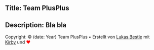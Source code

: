 Title: Team PlusPlus
----
Description: Bla bla
----
Copyright: © (date: Year) Team PlusPlus &bull; Erstellt von [Lukas Bestle](http://lu-x.me) mit [Kirby](http://getkirby.com) und <span style="color:red">♥</span>
